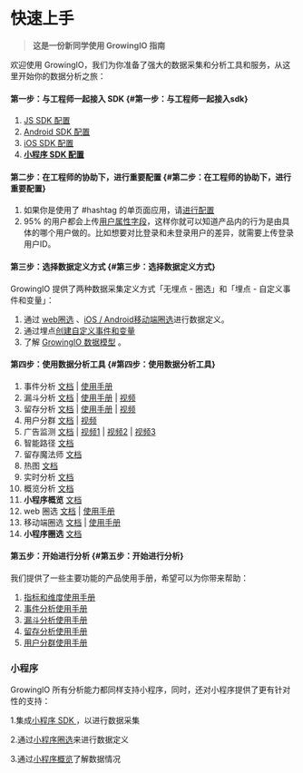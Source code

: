 # 快速上手

> **这是一份新同学使用 GrowingIO 指南**

欢迎使用 GrowingIO，我们为你准备了强大的数据采集和分析工具和服务，从这里开始你的数据分析之旅：

#### 第一步：与工程师一起接入 SDK {#第一步：与工程师一起接入sdk}

1. [JS SDK 配置](sdk-integration/web-js-sdk.md)
2. [Android SDK 配置](sdk-integration/android-sdk.md)
3. [iOS SDK 配置](sdk-integration/ios-sdk.md)
4. [**小程序 SDK 配置**](sdk-integration/xiao-cheng-xu-sdk.md)

#### 第二步：在工程师的协助下，进行重要配置 {#第二步：在工程师的协助下，进行重要配置}

1. 如果你是使用了 \#hashtag 的单页面应用，请[进行配置](https://docs.growingio.com/sdk-integration/sdk-2.x-docs/web-js-sdk-2.x/system-variables.html)
2. 95% 的用户都会上传[用户属性字段](https://docs.growingio.com/sdk-integration/sdk-2.x-docs/custom-data-implement-guide.html#%E7%94%A8%E6%88%B7%E5%8F%98%E9%87%8F%E9%85%8D%E7%BD%AE%EF%BC%9A)，这样你就可以知道产品内的行为是由具体的哪个用户做的。比如想要对比登录和未登录用户的差异，就需要上传登录用户ID。

#### 第三步：选择数据定义方式 {#第三步：选择数据定义方式}

GrowingIO 提供了两种数据采集定义方式「无埋点 - 圈选」和「埋点 - 自定义事件和变量」：

1. 通过 [web圈选](data-model/circle/circle-web.md) 、[iOS / Android移动端圈选](data-model/circle/circle-app.md)进行数据定义。
2. 通过埋点[创建自定义事件和变量](data-model/event-variable/)
3. 了解 [GrowingIO 数据模型](data-model/predefined/) 。

#### 第四步：使用数据分析工具 {#第四步：使用数据分析工具}

1. 事件分析 [文档](data-analytics/event-analysis.md) \| [使用手册](https://s.growingio.com/nvN9MB)
2. 漏斗分析 [文档](data-analytics/funnel-analysis.md) \| [使用手册](https://s.growingio.com/9PXbR0) \| [视频](https://s.growingio.com/kKdDjv)
3. 留存分析 [文档](data-analytics/retention-analysis.md) \| [使用手册](https://s.growingio.com/p8QD3x) \| [视频](https://s.growingio.com/4PpoAK)
4. 用户分群 [文档](data-analytics/user-segmentation.md) \| [视频](https://s.growingio.com/ambRb4)
5. 广告监测 [文档](data-analytics/ads-tracking/) \| [视频1](https://s.growingio.com/DmQMzB) \| [视频2](https://s.growingio.com/KqZEP3) \| [视频3](https://s.growingio.com/jvoRdB)
6. 智能路径 [文档](data-analytics/pathfinder.md)
7. 留存魔法师 [文档](data-analytics/liu-cun-mo-fa-shi.md)
8. 热图 [文档](data-analytics/heatmap/)
9. 实时分析 [文档](data-analytics/dashboard/realtime.md)
10. 概览分析 [文档](data-analytics/dashboard/overview.md)
11. **小程序概览** [文档](data-analytics/xiao-cheng-xu-gai-lan.md)
12. web 圈选 [文档](http://growing.cn-bj.ufileos.com/web_circle.pdf) \| [使用手册](http://growing.cn-bj.ufileos.com/web_circle.pdf)
13. 移动端圈选 [文档](http://growing.cn-bj.ufileos.com/app_circle.pdf) \| [使用手册](http://growing.cn-bj.ufileos.com/app_circle.pdf)
14. **小程序圈选** [文档](data-model/circle/xiao-cheng-xu-quan-xuan.md) 

#### 第五步：开始进行分析 {#第五步：开始进行分析}

我们提供了一些主要功能的产品使用手册，希望可以为你带来帮助：

1. [指标和维度使用手册](https://s.growingio.com/NLdx0O)
2. [事件分析使用手册](https://s.growingio.com/nvN9MB)
3. [漏斗分析使用手册](https://s.growingio.com/9PXbR0)
4. [留存分析使用手册](https://s.growingio.com/p8QD3x)
5. [用户分群使用手册](https://s.growingio.com/9PaAZ8)

### 小程序

GrowingIO 所有分析能力都同样支持小程序，同时，还对小程序提供了更有针对性的支持：

1.集成[小程序 SDK ](sdk-integration/xiao-cheng-xu-sdk.md)，以进行数据采集

2.通过[小程序圈选](data-model/circle/xiao-cheng-xu-quan-xuan.md)来进行数据定义

3.通过[小程序概览](data-analytics/xiao-cheng-xu-gai-lan.md)了解数据情况

